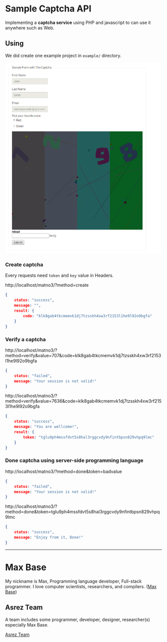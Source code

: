 # Sample Captcha API

Implementing a **captcha service** using PHP and javascript to can use it anywhere such as Web.

## Using

We did create one example project in `example/` directory.

![sample captchca api](example/screenshot1.png)

### Create captcha

Every requests need `token` and `key` value in Headers.

http://localhost/matno3/?method=create

```json
{
	status: "success",
	message: "",
	result: {
		code: "klk8gab4tkcmemvk1dj7tzsskh4xw3rf2153l1he9l92o9bgfa"
	}
}
```

### Verify a captcha

http://localhost/matno3/?method=verify&value=707&code=klk8gab4tkcmemvk1dj7tzsskh4xw3rf2153l1he9l92o9bgfa

```json
{
	status: "failed",
	message: "Your session is not valid!"
}
```

http://localhost/matno3/?method=verify&value=7636&code=klk8gab4tkcmemvk1dj7tzsskh4xw3rf2153l1he9l92o9bgfa

```json
{
	status: "success",
	message: "You are wellcome!",
	result: {
		token: "tglu9ph4mssfdvt5s8hal3rggcvdy9nfintbpsn829vhpq9lmc"
	}
}
```

### Done captcha using server-side programming language

http://localhost/matno3/?method=done&token=badvalue

```json
{
	status: "failed",
	message: "Your session is not valid!"
}
```

http://localhost/matno3/?method=done&token=tglu9ph4mssfdvt5s8hal3rggcvdy9nfintbpsn829vhpq9lmc

```json
{
	status: "success",
	message: "Enjoy from it, Done!"
}
```

---------

# Max Base

My nickname is Max, Programming language developer, Full-stack programmer. I love computer scientists, researchers, and compilers. ([Max Base](https://maxbase.org/))

## Asrez Team

A team includes some programmer, developer, designer, researcher(s) especially Max Base.

[Asrez Team](https://www.asrez.com/)
